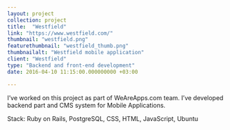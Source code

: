 ```yaml
---
layout: project
collection: project
title:  "Westfield"
link: "https://www.westfield.com/"
thumbnail: "westfield.png"
featurethumbnail: "westfield_thumb.png"
thumbnailalt: "Westfield mobile application"
client: "Westfield"
type: "Backend and front-end development"
date: 2016-04-10 11:15:00.000000000 +03:00

---
```

I’ve worked on this project as part of WeAreApps.com team. 
I’ve developed backend part and CMS system for Mobile Applications.

Stack: Ruby on Rails, PostgreSQL, CSS, HTML, JavaScript, Ubuntu